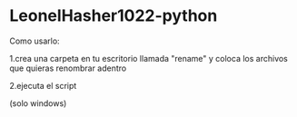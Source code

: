 # LeonelHasher1022-python

Como usarlo:

1.crea una carpeta en tu escritorio llamada "rename" y coloca los archivos que quieras renombrar adentro

2.ejecuta el script

(solo windows)
